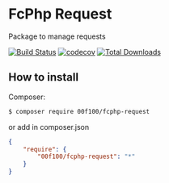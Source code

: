 # FcPhp Request

Package to manage requests

[![Build Status](https://travis-ci.org/00F100/fcphp-request.svg?branch=master)](https://travis-ci.org/00F100/fcphp-request) [![codecov](https://codecov.io/gh/00F100/fcphp-request/branch/master/graph/badge.svg)](https://codecov.io/gh/00F100/fcphp-request) [![Total Downloads](https://poser.pugx.org/00F100/fcphp-request/downloads)](https://packagist.org/packages/00F100/fcphp-request)

## How to install

Composer:

```sh
$ composer require 00f100/fcphp-request
```

or add in composer.json

```json
{
	"require": {
		"00f100/fcphp-request": "*"
	}
}
```